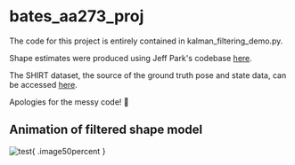 # bates_aa273_proj

The code for this project is entirely contained in kalman_filtering_demo.py. 

Shape estimates were produced using Jeff Park's codebase [here](https://github.com/tpark94/sat-sq-recon/).

The SHIRT dataset, the source of the ground truth pose and state data, can be accessed [here](https://purl.stanford.edu/zq716br5462).

Apologies for the messy code! 😬

## Animation of filtered shape model

![test](https://github.com/batesemily/bates_aa273_proj/blob/main/shape_est.gif){ .image50percent }
